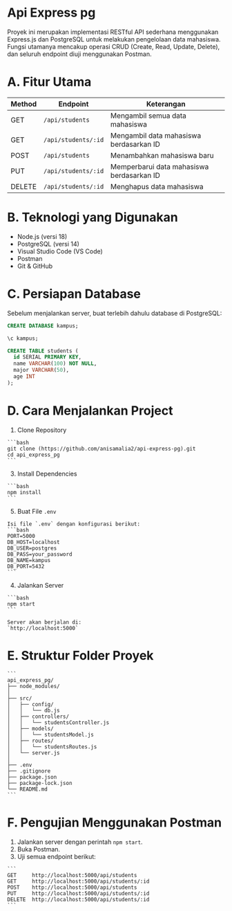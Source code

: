 # Api Express pg
Proyek ini merupakan implementasi RESTful API sederhana menggunakan Express.js dan PostgreSQL untuk melakukan pengelolaan data mahasiswa.
Fungsi utamanya mencakup operasi CRUD (Create, Read, Update, Delete), dan seluruh endpoint diuji menggunakan Postman.

# A. Fitur Utama
  | Method | Endpoint            | Keterangan                                |
  | ------ | ------------------- | ----------------------------------------- |
  | GET    | `/api/students`     | Mengambil semua data mahasiswa            |
  | GET    | `/api/students/:id` | Mengambil data mahasiswa berdasarkan ID   |
  | POST   | `/api/students`     | Menambahkan mahasiswa baru                |
  | PUT    | `/api/students/:id` | Memperbarui data mahasiswa berdasarkan ID |
  | DELETE | `/api/students/:id` | Menghapus data mahasiswa                  |

# B. Teknologi yang Digunakan
  - Node.js (versi 18)
  - PostgreSQL (versi 14)
  - Visual Studio Code (VS Code)
  - Postman
  - Git & GitHub

# C. Persiapan Database
  Sebelum menjalankan server, buat terlebih dahulu database di PostgreSQL:
  ```sql
  CREATE DATABASE kampus;
  
  \c kampus;
  
  CREATE TABLE students (
    id SERIAL PRIMARY KEY,
    name VARCHAR(100) NOT NULL,
    major VARCHAR(50),
    age INT
  );
  ```

# D. Cara Menjalankan Project
  1. Clone Repository
     
    ```bash
    git clone (https://github.com/anisamalia2/api-express-pg).git
    cd api_express_pg
    ```
  3. Install Dependencies
     
    ```bash
    npm install
    ```
  5. Buat File `.env`
     
    Isi file `.env` dengan konfigurasi berikut:
    ```bash
    PORT=5000
    DB_HOST=localhost
    DB_USER=postgres
    DB_PASS=your_password
    DB_NAME=kampus
    DB_PORT=5432
    ```
  
  4. Jalankan Server
     
    ```bash
    npm start
    ```

    Server akan berjalan di:
    `http://localhost:5000`

# E. Struktur Folder Proyek
    ```
    api_express_pg/
    ├── node_modules/
    │
    ├── src/
    │   ├── config/
    │   │   └── db.js
    │   ├── controllers/
    │   │   └── studentsController.js
    │   ├── models/
    │   │   └── studentsModel.js
    │   ├── routes/
    │   │   └── studentsRoutes.js
    │   └── server.js
    │
    ├── .env
    ├── .gitignore
    ├── package.json
    ├── package-lock.json
    └── README.md
    ```

# F. Pengujian Menggunakan Postman
  1. Jalankan server dengan perintah `npm start`.
  2. Buka Postman.
  3. Uji semua endpoint berikut:
     
    ```
    GET     http://localhost:5000/api/students
    GET     http://localhost:5000/api/students/:id
    POST    http://localhost:5000/api/students
    PUT     http://localhost:5000/api/students/:id
    DELETE  http://localhost:5000/api/students/:id
    ```


